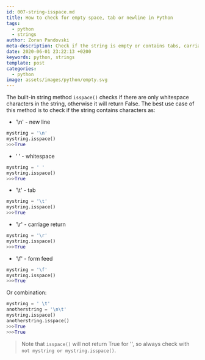 ```yaml
---
id: 007-string-isspace.md
title: How to check for empty space, tab or newline in Python
tags:
  - python
  - strings
author: Zoran Pandovski
meta-description: Check if the string is empty or contains tabs, carriage return, newline with one built-in string method
date: 2020-06-01 23:22:13 +0200
keywords: python, strings
template: post
categories:
  - python
image: assets/images/python/empty.svg
---
```


The built-in string method `isspace()` checks if there are only whitespace characters in the string, otherwise it will return False.
The best use case of this method is to check if the string contains characters as:

* '\n' - new line

```python
mystring = '\n'
mystring.isspace()
>>>True
```

* ' ' - whitespace

```python
mystring = ' '
mystring.isspace()
>>>True
```

* '\t' - tab

```python
mystring = '\t'
mystring.isspace()
>>>True
```

* '\r' - carriage return

```python
mystring = '\r'
mystring.isspace()
>>>True
```

* '\f' - form feed

```python
mystring = '\f'
mystring.isspace()
>>>True
```

Or combination:

```python
mystring = ' \t'
anotherstring = '\n\t'
mystring.isspace()
anotherstring.isspace()
>>>True
>>>True
```

>Note that `isspace()` will not return True for '', so always check with `not mystring or mystring.isspace()`.